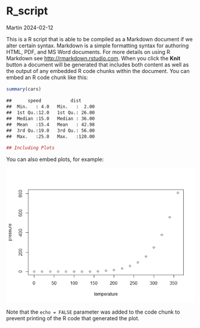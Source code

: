 R_script
================
Martin
2024-02-12

This is a R script that is able to be compiled as a Markdown document if
we alter certain syntax. Markdown is a simple formatting syntax for
authoring HTML, PDF, and MS Word documents. For more details on using R
Markdown see <http://rmarkdown.rstudio.com>. When you click the **Knit**
button a document will be generated that includes both content as well
as the output of any embedded R code chunks within the document. You can
embed an R code chunk like this:

``` r
summary(cars)
```

    ##      speed           dist       
    ##  Min.   : 4.0   Min.   :  2.00  
    ##  1st Qu.:12.0   1st Qu.: 26.00  
    ##  Median :15.0   Median : 36.00  
    ##  Mean   :15.4   Mean   : 42.98  
    ##  3rd Qu.:19.0   3rd Qu.: 56.00  
    ##  Max.   :25.0   Max.   :120.00

``` r
## Including Plots
```

You can also embed plots, for example:

![](Rscript_files/figure-gfm/r%20pressure-1.png)<!-- -->

Note that the `echo = FALSE` parameter was added to the code chunk to
prevent printing of the R code that generated the plot.
